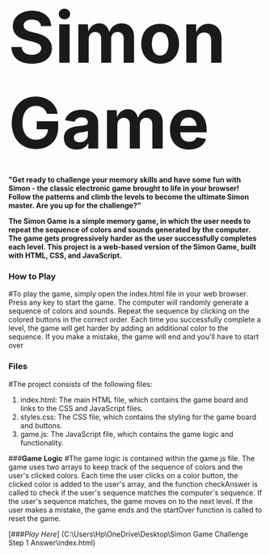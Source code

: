 
# <span style="font-size:500%; font-weight:bold">Simon Game</span>
 **"Get ready to challenge your memory skills and have some fun with Simon - the classic electronic game brought to life in your browser! Follow the patterns and climb the levels to become the ultimate Simon master. Are you up for the challenge?"**

**The Simon Game is a simple memory game, in which the user needs to repeat the sequence of colors and sounds generated by the computer. The game gets progressively harder as the user successfully completes each level.
This project is a web-based version of the Simon Game, built with HTML, CSS, and JavaScript.**

### **How to Play**
#To play the game, simply open the index.html file in your web browser. Press any key to start the game. The computer will randomly generate a sequence of colors and sounds. Repeat the sequence by clicking on the colored buttons in the correct order. Each time you successfully complete a level, the game will get harder by adding an additional color to the sequence. If you make a mistake, the game will end and you'll have to start over

### **Files**
#The project consists of the following files:
1) index.html: The main HTML file, which contains the game board and links to the CSS and JavaScript files.
2) styles.css: The CSS file, which contains the styling for the game board and buttons.
3) game.js: The JavaScript file, which contains the game logic and functionality.

###**Game Logic**
#The game logic is contained within the game.js file. The game uses two arrays to keep track of the sequence of colors and the user's clicked colors. Each time the user clicks on a color button, the clicked color is added to the user's array, and the function checkAnswer is called to check if the user's sequence matches the computer's sequence. If the user's sequence matches, the game moves on to the next level. If the user makes a mistake, the game ends and the startOver function is called to reset the game.

[###*Play Here*]
(C:\Users\Hp\OneDrive\Desktop\Simon Game Challenge Step 1 Answer\index.html)
